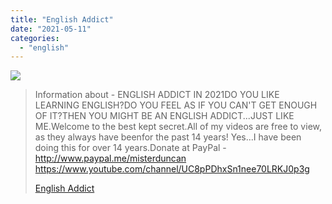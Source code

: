 ```yaml
---
title: "English Addict"
date: "2021-05-11"
categories:
  - "english"
---
```


![](https://yt3.ggpht.com/ytc/AAUvwnhstuDkfT_WpePX0ZNKQ5_M1EwsCZQ5tcqf-9xhkQ=s176-c-k-c0x00ffffff-no-rj)

> Information about - ENGLISH ADDICT IN 2021DO YOU LIKE LEARNING ENGLISH?DO YOU FEEL AS IF YOU CAN'T GET ENOUGH OF IT?THEN YOU MIGHT BE AN ENGLISH ADDICT...JUST LIKE ME.Welcome to the best kept secret.All of my videos are free to view, as they always have beenfor the past 14 years! Yes...I have been doing this for over 14 years.Donate at PayPal - http://www.paypal.me/misterduncan https://www.youtube.com/channel/UC8pPDhxSn1nee70LRKJ0p3g
>
> [English Addict](https://www.youtube.com/channel/UC8pPDhxSn1nee70LRKJ0p3g)
